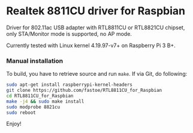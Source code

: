 # Realtek 8811CU driver for Raspbian

Driver for 802.11ac USB adapter with RTL8811CU or RTL8821CU chipset, only STA/Monitor mode is supported, no AP mode.

Currently tested with Linux kernel 4.19.97-v7+ on Raspberry Pi 3 B+.

### Manual installation

To build, you have to retrieve source and run `make`.
If via Git, do following:

```bash
sudo apt-get install raspberrypi-kernel-headers
git clone https://github.com/fastoe/RTL8811CU_for_Raspbian
cd RTL8811CU_for_Raspbian
make -j4 && sudo make install
sudo modprobe 8821cu
sudo reboot
```

Enjoy!
